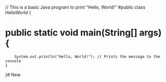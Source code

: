 // This is a basic Java program to print "Hello, World!"
#public class HelloWorld {
 #   public static void main(String[] args) {
        System.out.println("Hello, World!"); // Prints the message to the console
    }
}# New
